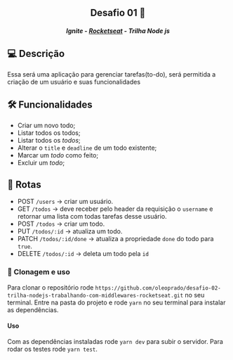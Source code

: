 <h2 align="center">Desafio 01 🚀</h2>
<h5 align="center">Ignite - <a href="https://rocketseat.com.br/" >Rocketseat</a> - Trilha Node js</h5>

## 💻 Descrição

Essa será uma aplicação para gerenciar tarefas(to-do), será permitida a criação de um usuário e suas funcionalidades

## 🛠️ Funcionalidades

- Criar um novo todo;
- Listar todos os todos;
- Listar todos os _todos_;
- Alterar o `title` e `deadline` de um todo existente;
- Marcar um _todo_ como feito;
- Excluir um _todo_;

## 🔗 Rotas

- POST `/users` → criar um usuário.
- GET `/todos` → deve receber pelo header da requisição o `username` e retornar uma lista com todas tarefas desse usuário.
- POST `/todos` → criar um todo.
- PUT `/todos/:id` → atualiza um todo.
- PATCH `/todos/:id/done` → atualiza a propriedade `done` do todo para `true`.
- DELETE `/todos/:id` → deleta um todo pela `id`

### 📝 Clonagem e uso

Para clonar o repositório rode `https://github.com/oleoprado/desafio-02-trilha-nodejs-trabalhando-com-middlewares-rocketseat.git` no seu terminal.
Entre na pasta do projeto e rode `yarn` no seu terminal para instalar as dependências.

#### Uso

Com as dependências instaladas rode `yarn dev` para subir o servidor. Para rodar os testes rode `yarn test`.
